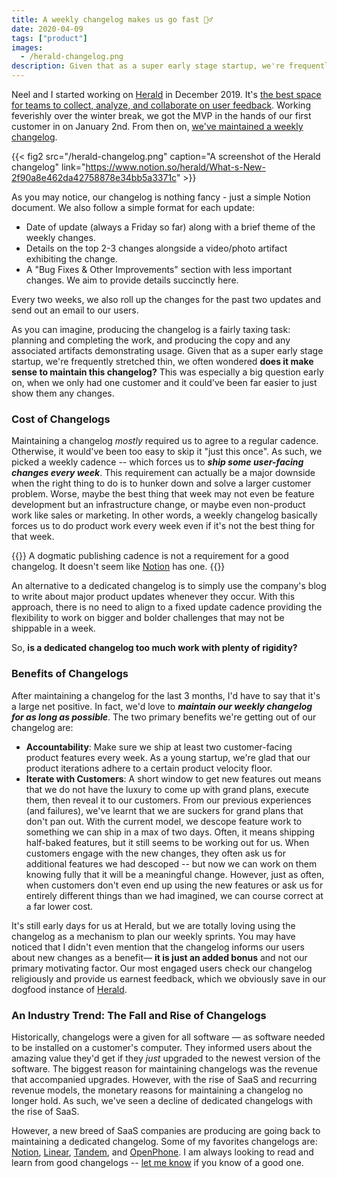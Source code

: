 ```yaml
---
title: A weekly changelog makes us go fast 🏃‍♂️
date: 2020-04-09
tags: ["product"]
images:
  - /herald-changelog.png
description: Given that as a super early stage startup, we're frequently stretched thin, we often wondered **does it make sense to maintain this changelog?** This was especially a big question early on, when we only had one customer and it could've been far easier to just show them any changes.
---
```


Neel and I started working on [Herald](https://www.heraldhq.com) in December 2019. It's [the best space for teams to collect, analyze, and collaborate on user feedback](https://www.heraldhq.com). Working feverishly over the winter break, we got the MVP in the hands of our first customer in on January 2nd. From then on, [we've maintained a weekly changelog](https://www.notion.so/herald/What-s-New-2f90a8e462da42758878e34bb5a3371c).

{{< fig2 src="/herald-changelog.png" caption="A screenshot of the Herald changelog"
link="https://www.notion.so/herald/What-s-New-2f90a8e462da42758878e34bb5a3371c" >}}

As you may notice, our changelog is nothing fancy - just a simple Notion document. We also follow a simple format for each update:

- Date of update (always a Friday so far) along with a brief theme of the weekly changes.
- Details on the top 2-3 changes alongside a video/photo artifact exhibiting the change.
- A "Bug Fixes & Other Improvements" section with less important changes. We aim to provide details succinctly here.

Every two weeks, we also roll up the changes for the past two updates and send out an email to our users.

As you can imagine, producing the changelog is a fairly taxing task: planning and completing the work, and producing the copy and any associated artifacts demonstrating usage. Given that as a super early stage startup, we're frequently stretched thin, we often wondered **does it make sense to maintain this changelog?** This was especially a big question early on, when we only had one customer and it could've been far easier to just show them any changes.

### Cost of Changelogs

Maintaining a changelog _mostly_ required us to agree to a regular cadence. Otherwise, it would've been too easy to skip it "just this once". As such, we picked a weekly cadence -- which forces us to _**ship some user-facing changes every week**_. This requirement can actually be a major downside when the right thing to do is to hunker down and solve a larger customer problem. Worse, maybe the best thing that week may not even be feature development but an infrastructure change, or maybe even non-product work like sales or marketing. In other words, a weekly changelog basically forces us to do product work every week even if it's not the best thing for that week.

{{<note Disclaimer>}}
A dogmatic publishing cadence is not a requirement for a good changelog. It
doesn't seem like
[Notion](https://www.notion.so/What-s-New-157765353f2c4705bd45474e5ba8b46c)
has one.
{{</note>}}

An alternative to a dedicated changelog is to simply use the company's blog
to write about major product updates whenever they occur. With this approach,
there is no need to align to a fixed update cadence providing the flexibility
to work on bigger and bolder challenges that may not be shippable in a week.

So, **is a dedicated changelog too much work with plenty of rigidity?**

### Benefits of Changelogs

After maintaining a changelog for the last 3 months, I'd have to say that it's a large net positive. In fact, we'd love to _**maintain our weekly changelog for as long as possible**_. The two primary benefits we're getting out of our changelog are:

- **Accountability**: Make sure we ship at least two customer-facing product
  features every week. As a young startup, we're glad that our product iterations
  adhere to a certain product velocity floor.
- **Iterate with Customers**: A short window to get new features out means
  that we do not have the luxury to come up with grand plans, execute them,
  then reveal it to our customers. From our previous experiences (and
  failures), we've learnt that we are suckers for grand plans that don't pan
  out. With the current model, we descope feature work to something we can ship
  in a max of two days. Often, it means shipping half-baked features, but it
  still seems to be working out for us. When customers engage with the new
  changes, they often ask us for additional features we had descoped -- but now we can
  work on them knowing fully that it will be a meaningful change. However, just as
  often, when customers don't even end up using the new features or ask us
  for entirely different things than we had imagined, we can course correct
  at a far lower cost.

It's still early days for us at Herald, but we are totally loving using the changelog as a mechanism to plan our weekly sprints. You may have noticed that I didn't even mention that the changelog informs our users about new changes as a benefit— **it is just an added bonus** and not our primary motivating factor. Our most engaged users check our changelog religiously and provide us earnest feedback, which we obviously save in our dogfood instance of [Herald](https://www.heraldhq.com).

### An Industry Trend: The Fall and Rise of Changelogs

Historically, changelogs were a given for all software — as software needed
to be installed on a customer's computer. They informed users about the
amazing value they'd get if they _just_ upgraded to the newest version of the
software. The biggest reason for maintaining changelogs was the revenue that
accompanied upgrades. However, with the rise of SaaS and recurring revenue
models, the monetary reasons for maintaining a changelog no longer hold. As
such, we've seen a decline of dedicated changelogs with the rise of SaaS.

However, a new breed of SaaS companies are producing are going back to maintaining a dedicated changelog. Some of my favorites changelogs are: [Notion](https://www.notion.so/What-s-New-157765353f2c4705bd45474e5ba8b46c), [Linear](https://linear.app/changelog), [Tandem](https://www.notion.so/Tandem-Product-Updates-618030187c7843a78ba76ada4f54bd01), and [OpenPhone](https://updates.openphone.co/). I am always looking to read and learn from good changelogs -- [let me know](https://twitter.com/jayisms/status/1248095505575342080) if
you know of a good one.
